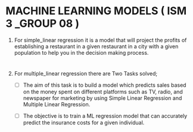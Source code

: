 # MACHINE LEARNING MODELS  ( ISM 3 _GROUP 08 )
1. For simple_linear regression it is a model that will project the profits of establishing a restaurant in a given restaurant in a city with a given population to help you in the decision making process.
#
2. For multiple_linear regression there are Two Tasks solved;
 
    - [ ] The aim of this task is to build a model which predicts sales based on the money spent on different platforms such as TV, radio, and newspaper for marketing by using  Simple Linear Regression and Multiple Linear Regression.

    - [ ] The objective is to train a ML regression model that can accurately predict the insurance costs for a given individual.
#
